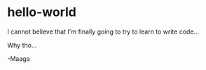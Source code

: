 # hello-world
I cannot believe that I'm finally going to try to learn to write code...

Why tho...

-Maaga
